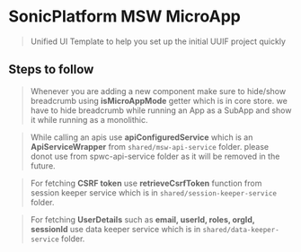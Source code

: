 # SonicPlatform MSW MicroApp

> Unified UI Template to help you set up the initial UUIF project quickly

## Steps to follow

> Whenever you are adding a new component make sure to hide/show breadcrumb using **isMicroAppMode** getter which is in core store.
	we have to hide breadcrumb while running an App as a SubApp and show it while running as a monolithic.

> While calling an apis use **apiConfiguredService** which is an **ApiServiceWrapper** from `shared/msw-api-service` folder.
	please donot use from spwc-api-service folder as it will be removed in the future.

> For fetching **CSRF token** use **retrieveCsrfToken** function from session keeper service which is in `shared/session-keeper-service` folder.

> For fetching **UserDetails** such as **email, userId, roles, orgId, sessionId** use data keeper service which is in `shared/data-keeper-service` folder.

